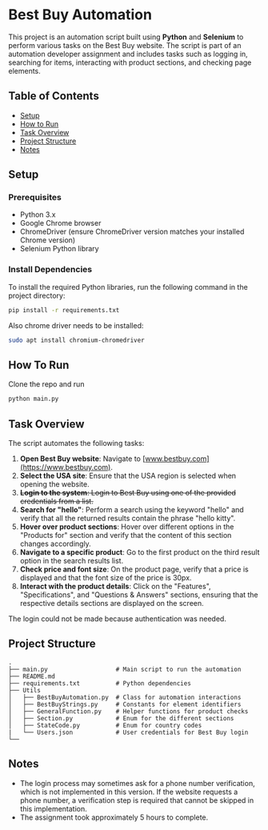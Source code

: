 # Best Buy Automation

This project is an automation script built using **Python** and **Selenium** to perform various tasks on the Best Buy website. The script is part of an automation developer assignment and includes tasks such as logging in, searching for items, interacting with product sections, and checking page elements.

## Table of Contents
- [Setup](#setup)
- [How to Run](#how-to-run)
- [Task Overview](#task-overview)
- [Project Structure](#project-structure)
- [Notes](#notes)

## Setup

### Prerequisites
- Python 3.x
- Google Chrome browser
- ChromeDriver (ensure ChromeDriver version matches your installed Chrome version)
- Selenium Python library

### Install Dependencies
To install the required Python libraries, run the following command in the project directory:
```bash
pip install -r requirements.txt
```
Also chrome driver needs to be installed:
```bash
sudo apt install chromium-chromedriver
```

## How To Run
Clone the repo and run
```bash
python main.py
```

## Task Overview

The script automates the following tasks:

1. **Open Best Buy website**: Navigate to [www.bestbuy.com](https://www.bestbuy.com).
2. **Select the USA site**: Ensure that the USA region is selected when opening the website.
3. ~~**Login to the system**: Login to Best Buy using one of the provided credentials from a list.~~
4. **Search for "hello"**: Perform a search using the keyword "hello" and verify that all the returned results contain the phrase "hello kitty".
5. **Hover over product sections**: Hover over different options in the "Products for" section and verify that the content of this section changes accordingly.
6. **Navigate to a specific product**: Go to the first product on the third result option in the search results list.
7. **Check price and font size**: On the product page, verify that a price is displayed and that the font size of the price is 30px.
8. **Interact with the product details**: Click on the "Features", "Specifications", and "Questions & Answers" sections, ensuring that the respective details sections are displayed on the screen.

The login could not be made because authentication was needed.

## Project Structure

```
.
├── main.py                   # Main script to run the automation
├── README.md                 
├── requirements.txt          # Python dependencies
├── Utils
│   ├── BestBuyAutomation.py  # Class for automation interactions
│   ├── BestBuyStrings.py     # Constants for element identifiers
│   ├── GeneralFunction.py    # Helper functions for product checks
│   ├── Section.py            # Enum for the different sections
│   ├── StateCode.py          # Enum for country codes
|   └── Users.json            # User credentials for Best Buy login
└──
```

## Notes

 - The login process may sometimes ask for a phone number verification, which is not implemented in this version. If the website requests a phone number, a verification step is required that cannot be skipped in this implementation.
 - The assignment took approximately 5 hours to complete.

